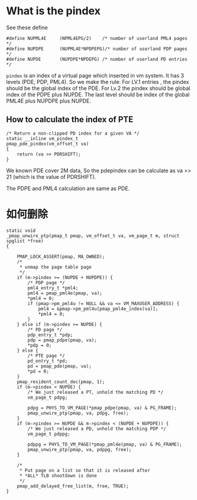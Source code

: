 # What is the pindex

See these define 
```
#define	NUPML4E		(NPML4EPG/2)	/* number of userland PML4 pages */
#define	NUPDPE		(NUPML4E*NPDPEPG)/* number of userland PDP pages */
#define	NUPDE		(NUPDPE*NPDEPG)	/* number of userland PD entries */
```

`pindex` is an index of a virtual page which inserted in vm system. It has 3 levels (PDE, PDP, PML4). So we make the rule: For LV.1 entries , the pindex should be the global index of the PDE.
For Lv.2 the pindex should be global index of the PDPE plus NUPDE. The last level should be index of the global PML4E plus NUPDPE plus NUPDE.

## How to calculate the index of PTE

```
/* Return a non-clipped PD index for a given VA */
static __inline vm_pindex_t
pmap_pde_pindex(vm_offset_t va)
{
	return (va >> PDRSHIFT);
}
```
We known PDE cover 2M data, So the pdepindex can be calculate as va >> 21 (which is the value of PDRSHIFT).

The PDPE and PML4 calculation are same as PDE.  

# 如何删除
```
static void
_pmap_unwire_ptp(pmap_t pmap, vm_offset_t va, vm_page_t m, struct spglist *free)
{

	PMAP_LOCK_ASSERT(pmap, MA_OWNED);
	/*
	 * unmap the page table page
	 */
	if (m->pindex >= (NUPDE + NUPDPE)) {
		/* PDP page */
		pml4_entry_t *pml4;
		pml4 = pmap_pml4e(pmap, va);
		*pml4 = 0;
		if (pmap->pm_pml4u != NULL && va <= VM_MAXUSER_ADDRESS) {
			pml4 = &pmap->pm_pml4u[pmap_pml4e_index(va)];
			*pml4 = 0;
		}
	} else if (m->pindex >= NUPDE) {
		/* PD page */
		pdp_entry_t *pdp;
		pdp = pmap_pdpe(pmap, va);
		*pdp = 0;
	} else {
		/* PTE page */
		pd_entry_t *pd;
		pd = pmap_pde(pmap, va);
		*pd = 0;
	}
	pmap_resident_count_dec(pmap, 1);
	if (m->pindex < NUPDE) {
		/* We just released a PT, unhold the matching PD */
		vm_page_t pdpg;

		pdpg = PHYS_TO_VM_PAGE(*pmap_pdpe(pmap, va) & PG_FRAME);
		pmap_unwire_ptp(pmap, va, pdpg, free);
	}
	if (m->pindex >= NUPDE && m->pindex < (NUPDE + NUPDPE)) {
		/* We just released a PD, unhold the matching PDP */
		vm_page_t pdppg;

		pdppg = PHYS_TO_VM_PAGE(*pmap_pml4e(pmap, va) & PG_FRAME);
		pmap_unwire_ptp(pmap, va, pdppg, free);
	}

	/* 
	 * Put page on a list so that it is released after
	 * *ALL* TLB shootdown is done
	 */
	pmap_add_delayed_free_list(m, free, TRUE);
}
```
